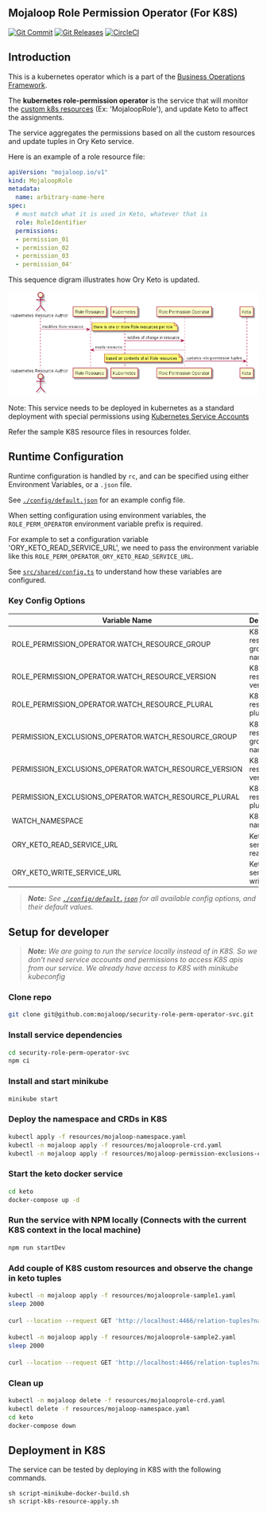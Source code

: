 ## Mojaloop Role Permission Operator (For K8S)
[![Git Commit](https://img.shields.io/github/last-commit/mojaloop/security-role-perm-operator-svc.svg?style=flat)](https://github.com/mojaloop/security-role-perm-operator-svc/commits/master)
[![Git Releases](https://img.shields.io/github/release/mojaloop/security-role-perm-operator-svc.svg?style=flat)](https://github.com/mojaloop/security-role-perm-operator-svc/releases)
[![CircleCI](https://circleci.com/gh/mojaloop/security-role-perm-operator-svc.svg?style=svg)](https://circleci.com/gh/mojaloop/security-role-perm-operator-svc)

## Introduction

This is a kubernetes operator which is a part of the [Business Operations Framework](https://docs.mojaloop.io/mojaloop-business-docs/).

The **kubernetes role-permission operator** is the service that will monitor the [custom k8s resources](https://kubernetes.io/docs/tasks/extend-kubernetes/custom-resources/custom-resource-definitions/) (Ex: 'MojaloopRole'), and update Keto to affect the assignments.

The service aggregates the permissions based on all the custom resources and update tuples in Ory Keto service.

Here is an example of a role resource file:
```yml
apiVersion: "mojaloop.io/v1"
kind: MojaloopRole
metadata:
  name: arbitrary-name-here
spec:
  # must match what it is used in Keto, whatever that is
  role: RoleIdentifier
  permissions:
  - permission_01
  - permission_02
  - permission_03
  - permission_04'
```
This sequence digram illustrates how Ory Keto is updated.

![Sequence diagram illustrating how roles and participant access is assigned to users](assets/images/rolepermissions.png) 

Note: This service needs to be deployed in kubernetes as a standard deployment with special permissions using [Kubernetes Service Accounts](https://kubernetes.io/docs/tasks/configure-pod-container/configure-service-account/)

Refer the sample K8S resource files in resources folder.


## Runtime Configuration

Runtime configuration is handled by `rc`, and can be specified using either Environment Variables, or a `.json` file.

See [`./config/default.json`](./config/default.json) for an example config file.

When setting configuration using environment variables, the `ROLE_PERM_OPERATOR` environment variable prefix is required.

For example to set a configuration variable 'ORY_KETO_READ_SERVICE_URL', we need to pass the environment variable like this `ROLE_PERM_OPERATOR_ORY_KETO_READ_SERVICE_URL`.

See [`src/shared/config.ts`](src/shared/config.ts) to understand how these variables are configured.

### Key Config Options

| Variable Name | Description | Default Value |
| -------------------- | ----------- | ------ |
| ROLE_PERMISSION_OPERATOR.WATCH_RESOURCE_GROUP | K8S resource group name | mojaloop.io
| ROLE_PERMISSION_OPERATOR.WATCH_RESOURCE_VERSION | K8S resource version | v1
| ROLE_PERMISSION_OPERATOR.WATCH_RESOURCE_PLURAL | K8S resource plural | mojalooproles
| PERMISSION_EXCLUSIONS_OPERATOR.WATCH_RESOURCE_GROUP | K8S resource group name | mojaloop.io
| PERMISSION_EXCLUSIONS_OPERATOR.WATCH_RESOURCE_VERSION | K8S resource version | v1
| PERMISSION_EXCLUSIONS_OPERATOR.WATCH_RESOURCE_PLURAL | K8S resource plural | mojaloop-permission-exclusions
| WATCH_NAMESPACE | K8S namespace | mojaloop
| ORY_KETO_READ_SERVICE_URL | Keto service read URL | http://localhost:4466
| ORY_KETO_WRITE_SERVICE_URL | Keto service write URL | http://localhost:4467

> ***Note:** See [`./config/default.json`](./config/default.json) for all available config options, and their default values.*

## Setup for developer

> ***Note:** We are going to run the service locally instead of in K8S. So we don't need service accounts and permissions to access K8S apis from our service. We already have access to K8S with minikube kubeconfig*

### Clone repo
```bash
git clone git@github.com:mojaloop/security-role-perm-operator-svc.git
```

### Install service dependencies
```bash
cd security-role-perm-operator-svc
npm ci
```

### Install and start minikube
```bash
minikube start
```

### Deploy the namespace and CRDs in K8S
```bash
kubectl apply -f resources/mojaloop-namespace.yaml
kubectl -n mojaloop apply -f resources/mojalooprole-crd.yaml
kubectl -n mojaloop apply -f resources/mojaloop-permission-exclusions-crd.yaml
```

### Start the keto docker service
```bash
cd keto
docker-compose up -d
```

### Run the service with NPM locally (Connects with the current K8S context in the local machine)
```bash
npm run startDev
```

### Add couple of K8S custom resources and observe the change in keto tuples
```bash
kubectl -n mojaloop apply -f resources/mojalooprole-sample1.yaml
sleep 2000

curl --location --request GET 'http://localhost:4466/relation-tuples?namespace=permission'

kubectl -n mojaloop apply -f resources/mojalooprole-sample2.yaml
sleep 2000

curl --location --request GET 'http://localhost:4466/relation-tuples?namespace=permission'
```

### Clean up
```bash
kubectl -n mojaloop delete -f resources/mojalooprole-crd.yaml
kubectl delete -f resources/mojaloop-namespace.yaml
cd keto
docker-compose down
```

## Deployment in K8S

The service can be tested by deploying in K8S with the following commands.

```
sh script-minikube-docker-build.sh
sh script-k8s-resource-apply.sh
```